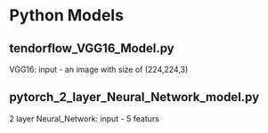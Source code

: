 # Python Models

## tendorflow_VGG16_Model.py
VGG16: input - an image with size of (224,224,3)

## pytorch_2_layer_Neural_Network_model.py
2 layer Neural_Network: input - 5 featurs
